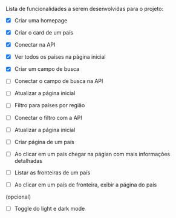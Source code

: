 Lista de funcionalidades a serem desenvolvidas para o projeto:

- [X] Criar uma homepage
- [X] Criar o card de um país
- [X] Conectar na API
- [X] Ver todos os países na página inicial

- [X] Criar um campo de busca
- [ ] Conectar o campo de busca na API
- [ ] Atualizar a página inicial

- [ ] Filtro para países por região
- [ ] Conectar o filtro com a API
- [ ] Atualizar a página inicial

- [ ] Criar página de um país
- [ ] Ao clicar em um país chegar na págian com mais informações detalhadas

- [ ] Listar as fronteiras de um país
- [ ] Ao clicar em um país de fronteira, exibir a página do país

(opcional)
- [ ] Toggle do light e dark mode